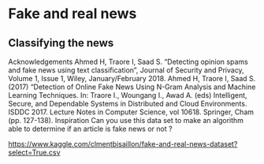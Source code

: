 # Fake and real news
## Classifying the news

Acknowledgements
Ahmed H, Traore I, Saad S. “Detecting opinion spams and fake news using text classification”, Journal of Security and Privacy, Volume 1, Issue 1, Wiley, January/February 2018.
Ahmed H, Traore I, Saad S. (2017) “Detection of Online Fake News Using N-Gram Analysis and Machine Learning Techniques. In: Traore I., Woungang I., Awad A. (eds) Intelligent, Secure, and Dependable Systems in Distributed and Cloud Environments. ISDDC 2017. Lecture Notes in Computer Science, vol 10618. Springer, Cham (pp. 127-138).
Inspiration
Can you use this data set to make an algorithm able to determine if an article is fake news or not ?

https://www.kaggle.com/clmentbisaillon/fake-and-real-news-dataset?select=True.csv
